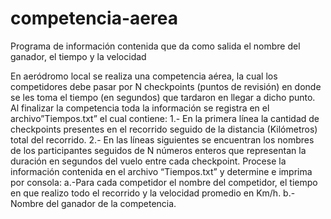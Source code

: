 # competencia-aerea
Programa de información contenida que da como salida el nombre del ganador, el tiempo y la velocidad

En aeródromo local se realiza una competencia aérea, la cual los competidores debe pasar por N checkpoints (puntos de
revisión) en donde se les toma el tiempo (en segundos) que tardaron en llegar a dicho punto. Al finalizar la competencia
toda la información se registra en el archivo”Tiempos.txt” el cual contiene:
1.- En la primera línea la cantidad de checkpoints presentes en el
recorrido seguido de la distancia (Kilómetros) total del recorrido.
2.- En las líneas siguientes se encuentran los nombres de los
participantes seguidos de N números enteros que representan la
duración en segundos del vuelo entre cada checkpoint.
Procese la información contenida en el archivo “Tiempos.txt” y determine
e imprima por consola:
a.-Para cada competidor el nombre del competidor, el tiempo en
que realizo todo el recorrido y la velocidad promedio en Km/h.
b.-Nombre del ganador de la competencia.
